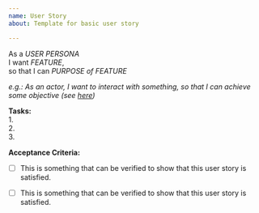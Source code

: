 ```yaml
---
name: User Story
about: Template for basic user story

---
```


As a _USER PERSONA_ \
I want _FEATURE_, \
so that I can _PURPOSE of FEATURE_


_e.g.: As an actor, I want to interact with something, so that I can achieve some objective (see [here](https://github.com/seanrioux/user-story-examples]))_
   
**Tasks:**    
  1.  
  2.  
  3.  

 
**Acceptance Criteria:**

  - [ ] This is something that can be verified to show that this user story is satisfied.
  - [ ] This is something that can be verified to show that this user story is satisfied.

